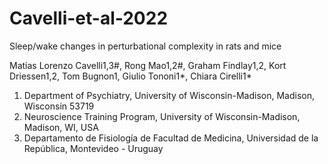 # Cavelli-et-al-2022
Sleep/wake changes in perturbational complexity in rats and mice

Matias Lorenzo Cavelli1,3#, Rong Mao1,2#, Graham Findlay1,2, Kort Driessen1,2, Tom Bugnon1, Giulio Tononi1*, Chiara Cirelli1*
1.	Department of Psychiatry, University of Wisconsin-Madison, Madison, Wisconsin 53719
2.	Neuroscience Training Program, University of Wisconsin-Madison, Madison, WI, USA
3.	Departamento de Fisiología de Facultad de Medicina, Universidad de la República, Montevideo - Uruguay
